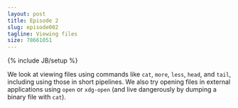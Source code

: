 ```yaml
---
layout: post
title: Episode 2
slug: episode002
tagline: Viewing files
size: 78661051
---
```

{% include JB/setup %}

We look at viewing files using commands like `cat`, `more`, `less`, `head`, and
`tail`, including using those in short pipelines. We also try opening files in
external applications using `open` or `xdg-open` (and live dangerously by
dumping a binary file with `cat`).
